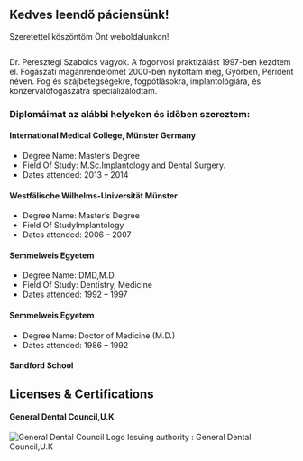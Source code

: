 ## Kedves leendő páciensünk!

Szeretettel köszöntöm Önt weboldalunkon!

<div style="display: flex; justify-content: center;">
    <img src='https://fogorvosgyor.hu/wp-content/uploads/2020/01/DR-Peresztegi-Szabolcs-2-276x300.jpg' style="display:block;
    margin:auto;" alt=""/>
</div>

Dr. Peresztegi Szabolcs vagyok. A fogorvosi praktizálást 1997-ben kezdtem el. Fogászati magánrendelőmet 2000-ben nyitottam meg, Győrben, Perident néven. Fog és szájbetegségekre, fogpótlásokra, implantológiára, és konzerválófogászatra specializálódtam.

### Diplomáimat az alábbi helyeken és időben szereztem:

#### International Medical College, Münster Germany

- Degree Name: Master’s Degree
- Field Of Study: M.Sc.Implantology and Dental Surgery.
- Dates attended: 2013 – 2014

#### Westfälische Wilhelms-Universität Münster

- Degree Name: Master’s Degree
- Field Of StudyImplantology
- Dates attended: 2006 – 2007

#### Semmelweis Egyetem

- Degree Name: DMD,M.D.
- Field Of Study: Dentistry, Medicine
- Dates attended: 1992 – 1997

#### Semmelweis Egyetem

- Degree Name: Doctor of Medicine (M.D.)
- Dates attended: 1986 – 1992

#### Sandford School

## Licenses & Certifications

#### General Dental Council,U.K

![General Dental Council Logo](https://fogorvosgyor.hu/wp-content/uploads/2020/01/gdclogo.jpg)
Issuing authority : General Dental Council,U.K

